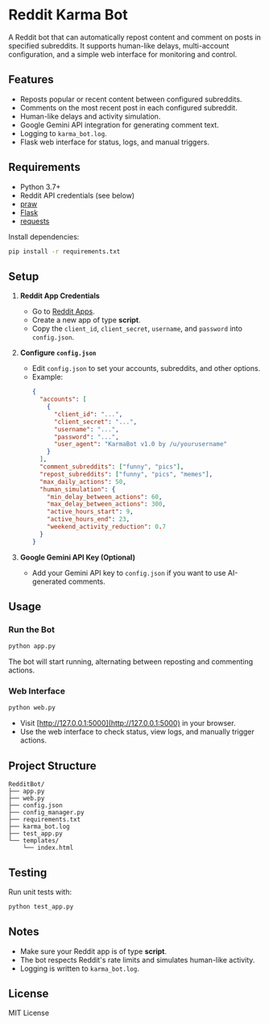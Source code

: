 # Reddit Karma Bot

A Reddit bot that can automatically repost content and comment on posts in specified subreddits. It supports human-like delays, multi-account configuration, and a simple web interface for monitoring and control.

## Features

- Reposts popular or recent content between configured subreddits.
- Comments on the most recent post in each configured subreddit.
- Human-like delays and activity simulation.
- Google Gemini API integration for generating comment text.
- Logging to `karma_bot.log`.
- Flask web interface for status, logs, and manual triggers.

## Requirements

- Python 3.7+
- Reddit API credentials (see below)
- [praw](https://praw.readthedocs.io/)
- [Flask](https://flask.palletsprojects.com/)
- [requests](https://docs.python-requests.org/)

Install dependencies:

```bash
pip install -r requirements.txt
```

## Setup

1. **Reddit App Credentials**  
   - Go to [Reddit Apps](https://www.reddit.com/prefs/apps).
   - Create a new app of type **script**.
   - Copy the `client_id`, `client_secret`, `username`, and `password` into `config.json`.

2. **Configure `config.json`**  
   - Edit `config.json` to set your accounts, subreddits, and other options.
   - Example:
     ```json
     {
       "accounts": [
         {
           "client_id": "...",
           "client_secret": "...",
           "username": "...",
           "password": "...",
           "user_agent": "KarmaBot v1.0 by /u/yourusername"
         }
       ],
       "comment_subreddits": ["funny", "pics"],
       "repost_subreddits": ["funny", "pics", "memes"],
       "max_daily_actions": 50,
       "human_simulation": {
         "min_delay_between_actions": 60,
         "max_delay_between_actions": 300,
         "active_hours_start": 9,
         "active_hours_end": 23,
         "weekend_activity_reduction": 0.7
       }
     }
     ```

3. **Google Gemini API Key (Optional)**  
   - Add your Gemini API key to `config.json` if you want to use AI-generated comments.

## Usage

### Run the Bot

```bash
python app.py
```

The bot will start running, alternating between reposting and commenting actions.

### Web Interface

```bash
python web.py
```

- Visit [http://127.0.0.1:5000](http://127.0.0.1:5000) in your browser.
- Use the web interface to check status, view logs, and manually trigger actions.

## Project Structure

```
RedditBot/
├── app.py
├── web.py
├── config.json
├── config_manager.py
├── requirements.txt
├── karma_bot.log
├── test_app.py
└── templates/
    └── index.html
```

## Testing

Run unit tests with:

```bash
python test_app.py
```

## Notes

- Make sure your Reddit app is of type **script**.
- The bot respects Reddit's rate limits and simulates human-like activity.
- Logging is written to `karma_bot.log`.

## License

MIT License
